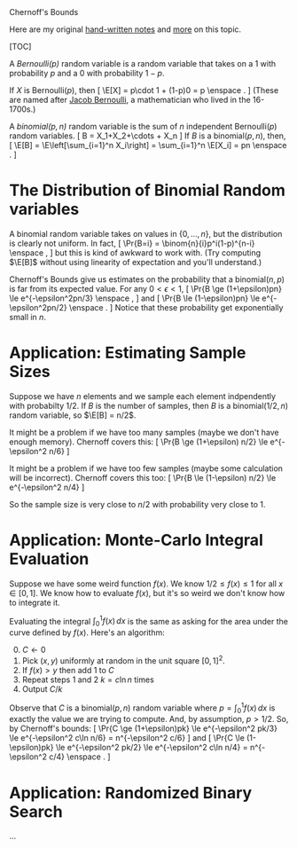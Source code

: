 <div class="topic">
Chernoff's Bounds
</div>

Here are my original [hand-written notes](notes/chernoff/) and [more](notes/markov-chernoff.pdf) on this topic.

[TOC]

A *Bernoulli($p$)* random variable is a random variable that takes on a 1 with probability $p$ and a 0 with probability $1-p$.

If $X$ is Bernoulli($p$), then
\[
    \E[X] = p\cdot 1 + (1-p)0 = p \enspace .
\]
(These are named after [Jacob Bernoulli](https://en.wikipedia.org/wiki/Jacob_Bernoulli), a mathematician who lived in the 16-1700s.)

A *binomial($p,n$)* random variable is the sum of $n$ independent Bernoulli($p$) random variables.
\[
    B = X_1+X_2+\cdots + X_n
\]
If $B$ is a binomial$(p,n)$, then,
\[
   \E[B] = \E\left[\sum_{i=1}^n X_i\right] = \sum_{i=1}^n \E[X_i] = pn \enspace .
\]


# The Distribution of Binomial Random variables

A binomial random variable takes on values in $\{0,\ldots,n\}$, but the distribution is clearly not uniform.  In fact,
\[
    \Pr\{B=i\} = \binom{n}{i}p^i(1-p)^{n-i} \enspace ,
\]
but this is kind of awkward to work with.  (Try computing $\E[B]$ without using
linearity of expectation and you'll understand.)

Chernoff's Bounds give us estimates on the probability that a binomial$(n,p)$ is far from its expected value.  For any $0 < \epsilon < 1$,
\[
    \Pr\{B \ge (1+\epsilon)pn\} \le e^{-\epsilon^2pn/3} \enspace ,
\]
and
\[
    \Pr\{B \le (1-\epsilon)pn\} \le e^{-\epsilon^2pn/2} \enspace .
\]
Notice that these probability get exponentially small in $n$.

# Application: Estimating Sample Sizes

Suppose we have $n$ elements and we sample each element indpendently with probabilty $1/2$.  If $B$ is the number of samples, then $B$ is a binomial$(1/2,n)$ random variable, so  $\E[B] = n/2$.

It might be a problem if we have too many samples (maybe we don't have enough memory).  Chernoff covers this:
\[
    \Pr\{B \ge (1+\epsilon) n/2\} \le e^{-\epsilon^2 n/6}
\]

It might be a problem if we have too few samples (maybe some calculation will be
incorrect).  Chernoff covers this too:
\[
    \Pr\{B \le (1-\epsilon) n/2\} \le e^{-\epsilon^2 n/4}
\]

So the sample size is very close to $n/2$ with probability very close to 1.


# Application: Monte-Carlo Integral Evaluation

Suppose we have some weird function $f(x)$. We know $1/2\le f(x)\le 1$ for all $x\in[0,1]$.  We know how to evaluate $f(x)$, but it's so weird we don't know how to integrate it.

Evaluating the integral $\int_0^1 f(x)\, dx$ is the same as asking for the area under the curve defined by $f(x)$.  Here's an algorithm:

0. $C\gets 0$
1. Pick $(x,y)$ uniformly at random in the unit square $[0,1]^2$.
2. If $f(x) > y$ then add 1 to $C$
3. Repeat steps 1 and 2 $k=c\ln n$ times
4. Output $C/k$

Observe that $C$ is a binomial$(p,n)$ random variable where $p=\int_0^1 f(x)\, dx$ is exactly the value we are trying to compute. And, by assumption, $p>1/2$.  So, by Chernoff's bounds:
\[
    \Pr\{C \ge (1+\epsilon)pk\} \le e^{-\epsilon^2 pk/3} \le e^{-\epsilon^2 c\ln n/6} = n^{-\epsilon^2 c/6}
\]
and
\[
    \Pr\{C \le (1-\epsilon)pk\} \le e^{-\epsilon^2 pk/2} \le e^{-\epsilon^2 c\ln n/4} = n^{-\epsilon^2 c/4}  \enspace .
\]

# Application: Randomized Binary Search

&hellip;
